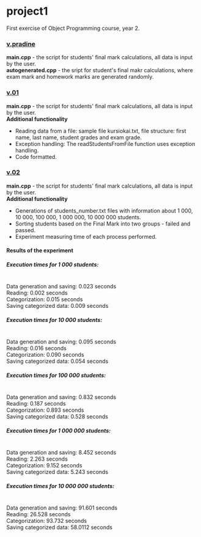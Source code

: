 # project1
First exercise of Object Programming course, year 2.

### [v.pradine](https://github.com/ErikaKriks/project1/releases/tag/v.pradine)
**main.cpp** - the script for students' final mark calculations, all data is input by the user.
<br>**autogenerated.cpp** - the sript for student's final makr calculations, where exam mark and homework marks are generated randomly.


### [v.01](https://github.com/ErikaKriks/project1/releases/tag/v.01)
**main.cpp** - the script for students' final mark calculations, all data is input by the user.
<br>**Additional functionality**
* Reading data from a file: sample file kursiokai.txt, file structure: first name, last name, student grades and exam grade.
* Exception handling: The readStudentsFromFile function uses exception handling.
* Code formatted.


### [v.02](https://github.com/ErikaKriks/project1/releases/tag/v.02)
**main.cpp** - the script for students' final mark calculations, all data is input by the user.
<br>**Additional functionality**
* Generations of students_number.txt files with information about 1 000, 10 000, 100 000, 1 000 000, 10 000 000 students.
* Sorting students based on the Final Mark into two groups - failed and passed.
* Experiment measuring time of each process performed.

#### Results of the experiment
##### Execution times for 1 000 students:
<br>Data generation and saving: 0.023 seconds
<br>Reading: 0.002 seconds
<br>Categorization: 0.015 seconds
<br>Saving categorized data: 0.009 seconds

##### Execution times for 10 000 students:
<br>Data generation and saving: 0.095 seconds
<br>Reading: 0.016 seconds
<br>Categorization: 0.090 seconds
<br>Saving categorized data: 0.054 seconds

##### Execution times for 100 000 students:
<br>Data generation and saving: 0.832 seconds
<br>Reading: 0.187 seconds
<br>Categorization: 0.893 seconds
<br>Saving categorized data: 0.528 seconds

##### Execution times for 1 000 000 students:
<br>Data generation and saving: 8.452 seconds
<br>Reading: 2.263 seconds
<br>Categorization: 9.152 seconds
<br>Saving categorized data: 5.243 seconds

##### Execution times for 10 000 000 students:
<br>Data generation and saving: 91.601 seconds
<br>Reading: 26.528 seconds
<br>Categorization: 93.732 seconds
<br>Saving categorized data: 58.0112 seconds